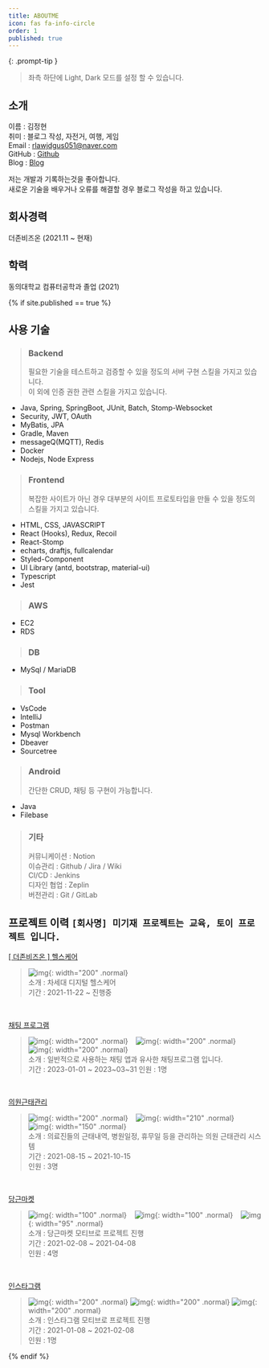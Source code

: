 ```yaml
---
title: ABOUTME
icon: fas fa-info-circle
order: 1
published: true
---
```


>

{: .prompt-tip }

> 좌측 하단에 Light, Dark 모드를 설정 할 수 있습니다.

<!-- > 좌측 하단에 Light, Dark 모드를 설정 할 수 있습니다.
{: .prompt-tip } -->

## 소개

이름 : 김정현  
취미 : 블로그 작성, 자전거, 여행, 게임  
Email : rlawjdgus051@naver.com  
GitHub : [Github](https://github.com/jeonghyun051)  
Blog : [Blog](https://blog.naver.com/rlawjdgus051)

저는 개발과 기록하는것을 좋아합니다.  
새로운 기술을 배우거나 오류를 해결할 경우 블로그 작성을 하고 있습니다.

## 회사경력

더존비즈온 (2021.11 ~ 현재)

## 학력

동의대학교 컴퓨터공학과 졸업 (2021)

{% if site.published == true %}

<!-- 영산대학교 컴퓨터공학과 2학년 후 편입 (2014 입학) -->

## 사용 기술

> ### Backend
>
> 필요한 기술을 테스트하고 검증할 수 있을 정도의 서버 구현 스킬을 가지고 있습니다.  
> 이 외에 인증 권한 관련 스킬을 가지고 있습니다.

- Java, Spring, SpringBoot, JUnit, Batch, Stomp-Websocket
- Security, JWT, OAuth
- MyBatis, JPA
- Gradle, Maven
- messageQ(MQTT), Redis
- Docker
- Nodejs, Node Express

> ### Frontend
>
> 복잡한 사이트가 아닌 경우 대부분의 사이트 프로토타입을 만들 수 있을 정도의 스킬을 가지고 있습니다.

- HTML, CSS, JAVASCRIPT
- React (Hooks), Redux, Recoil
- React-Stomp
- echarts, draftjs, fullcalendar
- Styled-Component
- UI Library (antd, bootstrap, material-ui)
- Typescript
- Jest

> ### AWS

- EC2
- RDS

> ### DB

- MySql / MariaDB

> ### Tool

- VsCode
- IntelliJ
- Postman
- Mysql Workbench
- Dbeaver
- Sourcetree

> ### Android
>
> 간단한 CRUD, 채팅 등 구현이 가능합니다.

- Java
- Filebase

> ### 기타
>
> 커뮤니케이션 : Notion  
> 이슈관리 : Github / Jira / Wiki  
> CI/CD : Jenkins  
> 디자인 협업 : Zeplin  
> 버전관리 : Git / GitLab

## 프로젝트 이력 `[회사명] 미기재 프로젝트는 교육, 토이 프로젝트 입니다.`

[[ 더존비즈온 ] 헬스케어](/posts/healthcare/)

> ![img](/assets/img/project/douzone.jpg){: width="200" .normal}  
> 소개 : 차세대 디지털 헬스케어  
> 기간 : 2021-11-22 ~ 진행중

<br/>

[채팅 프로그램](/posts/chat/)

> ![img](/assets/img/project/chat/chatlogin.png){: width="200" .normal} &nbsp;&nbsp; ![img](/assets/img/project/chat/chat.png){: width="200" .normal} &nbsp;&nbsp; ![img](/assets/img/project/chat/user.png){: width="200" .normal}  
> 소개 : 일반적으로 사용하는 채팅 앱과 유사한 채팅프로그램 입니다.  
> 기간 : 2023-01-01 ~ 2023~03~31
> 인원 : 1명

<br/>

[의원근태관리](/posts/douzone/)

> ![img](/assets/img/project/inandout/home.png){: width="200" .normal} &nbsp;&nbsp; ![img](/assets/img/project/inandout/date.png){: width="210" .normal} &nbsp;&nbsp; ![img](/assets/img/project/inandout/mobile.png){: width="150" .normal}  
> 소개 : 의료진들의 근태내역, 병원일정, 휴무일 등을 관리하는 의원 근태관리 시스템  
> 기간 : 2021-08-15 ~ 2021-10-15  
> 인원 : 3명

<br/>

[당근마켓](/posts/deu-daangn/)

> ![img](/assets/img/project/daagn/login.gif){: width="100" .normal} &nbsp;&nbsp; ![img](/assets/img/project/daagn/post.gif){: width="100" .normal} &nbsp;&nbsp; ![img](/assets/img/project/daagn/chat.jpeg){: width="95" .normal}  
> 소개 : 당근마켓 모티브로 프로젝트 진행  
> 기간 : 2021-02-08 ~ 2021-04-08  
> 인원 : 4명

<br/>

[인스타그램](/posts/deu-insta/)

> ![img](/assets/img/project/insta/login.gif){: width="200" .normal}
> ![img](/assets/img/project/insta/my-page.gif){: width="200" .normal}
> ![img](/assets/img/project/insta/profile.gif){: width="200" .normal}  
> 소개 : 인스타그램 모티브로 프로젝트 진행  
> 기간 : 2021-01-08 ~ 2021-02-08  
> 인원 : 1명

{% endif %}
